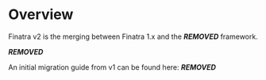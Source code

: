 Overview
===========
Finatra v2 is the merging between Finatra 1.x and the ***REMOVED*** framework.

***REMOVED***

An initial migration guide from v1 can be found here: 
***REMOVED***